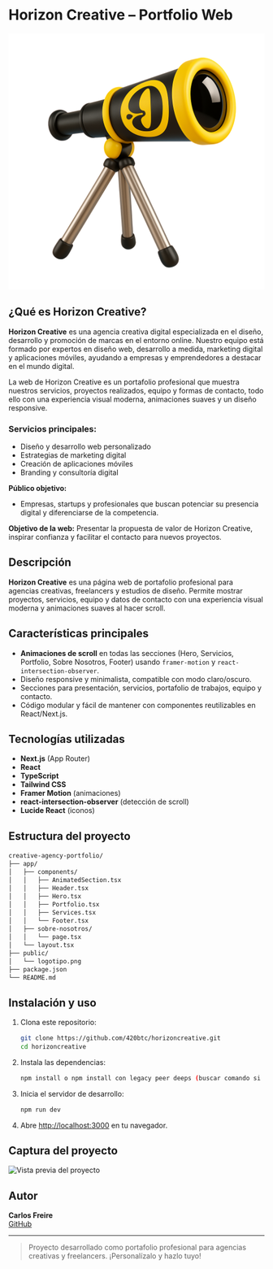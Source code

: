 # Horizon Creative – Portfolio Web

![Logo del Proyecto](./public/assets/telescopio.png)

## ¿Qué es Horizon Creative?
**Horizon Creative** es una agencia creativa digital especializada en el diseño, desarrollo y promoción de marcas en el entorno online. Nuestro equipo está formado por expertos en diseño web, desarrollo a medida, marketing digital y aplicaciones móviles, ayudando a empresas y emprendedores a destacar en el mundo digital.

La web de Horizon Creative es un portafolio profesional que muestra nuestros servicios, proyectos realizados, equipo y formas de contacto, todo ello con una experiencia visual moderna, animaciones suaves y un diseño responsive.

### Servicios principales:
- Diseño y desarrollo web personalizado
- Estrategias de marketing digital
- Creación de aplicaciones móviles
- Branding y consultoría digital

**Público objetivo:**
- Empresas, startups y profesionales que buscan potenciar su presencia digital y diferenciarse de la competencia.

**Objetivo de la web:**
Presentar la propuesta de valor de Horizon Creative, inspirar confianza y facilitar el contacto para nuevos proyectos.

## Descripción
**Horizon Creative** es una página web de portafolio profesional para agencias creativas, freelancers y estudios de diseño. Permite mostrar proyectos, servicios, equipo y datos de contacto con una experiencia visual moderna y animaciones suaves al hacer scroll.

## Características principales
- **Animaciones de scroll** en todas las secciones (Hero, Servicios, Portfolio, Sobre Nosotros, Footer) usando `framer-motion` y `react-intersection-observer`.
- Diseño responsive y minimalista, compatible con modo claro/oscuro.
- Secciones para presentación, servicios, portafolio de trabajos, equipo y contacto.
- Código modular y fácil de mantener con componentes reutilizables en React/Next.js.

## Tecnologías utilizadas
- **Next.js** (App Router)
- **React**
- **TypeScript**
- **Tailwind CSS**
- **Framer Motion** (animaciones)
- **react-intersection-observer** (detección de scroll)
- **Lucide React** (iconos)

## Estructura del proyecto
```
creative-agency-portfolio/
├── app/
│   ├── components/
│   │   ├── AnimatedSection.tsx
│   │   ├── Header.tsx
│   │   ├── Hero.tsx
│   │   ├── Portfolio.tsx
│   │   ├── Services.tsx
│   │   └── Footer.tsx
│   ├── sobre-nosotros/
│   │   └── page.tsx
│   └── layout.tsx
├── public/
│   └── logotipo.png
├── package.json
└── README.md
```

## Instalación y uso
1. Clona este repositorio:
   ```bash
   git clone https://github.com/420btc/horizoncreative.git
   cd horizoncreative
   ```
2. Instala las dependencias:
   ```bash
   npm install o npm install con legacy peer deeps (buscar comando si hace falta) 
   ```
3. Inicia el servidor de desarrollo:
   ```bash
   npm run dev
   ```
4. Abre [http://localhost:3000](http://localhost:3000) en tu navegador.

## Captura del proyecto
![Vista previa del proyecto](./public/logotipo.png)

## Autor
**Carlos Freire**  
[GitHub](https://github.com/420btc)

---

> Proyecto desarrollado como portafolio profesional para agencias creativas y freelancers. ¡Personalízalo y hazlo tuyo!
